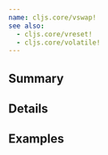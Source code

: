 ```yaml
---
name: cljs.core/vswap!
see also:
  - cljs.core/vreset!
  - cljs.core/volatile!
---
```


## Summary

## Details

## Examples
